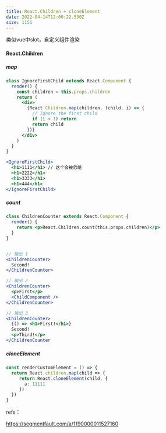 ```yaml
---
title: React.Children + cloneElement
date: 2022-04-14T12:00:22.530Z
size: 1151
---
```

类似vue中slot，自定义组件渲染

#### React.Children

##### map

```jsx
class IgnoreFirstChild extends React.Component {
  render() {
    const children = this.props.children
    return (
      <div>
        {React.Children.map(children, (child, i) => {
          // Ignore the first child
          if (i < 1) return
          return child
        })}
      </div>
    )
  }
}

<IgnoreFirstChild>
  <h1>1111</h1> // 这个会被忽略
  <h1>2222</h1> 
  <h1>3333</h1> 
  <h1>444</h1> 
</IgnoreFirstChild>
```

##### count

```jsx
class ChildrenCounter extends React.Component {
  render() {
    return <p>React.Children.count(this.props.children)</p>
  }
}


// 输出 1
<ChildrenCounter>
  Second!
</ChildrenCounter>

// 输出 2
<ChildrenCounter>
  <p>First</p>
  <ChildComponent />
</ChildrenCounter>

// 输出 3
<ChildrenCounter>
  {() => <h1>First!</h1>}
  Second!
  <p>Third!</p>
</ChildrenCounter
```

##### cloneElement

```jsx
const renderCustomElement = () => {
  return React.children.map(child => {
     return React.cloneElement(child, {
       a: 11111
     })
  })
}
```

refs：

https://segmentfault.com/a/1190000011527160
